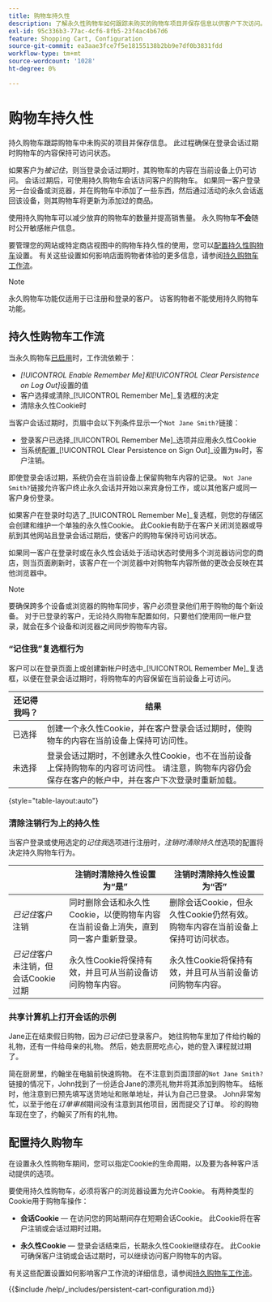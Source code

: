 ```yaml
---
title: 购物车持久性
description: 了解永久性购物车如何跟踪未购买的购物车项目并保存信息以供客户下次访问。
exl-id: 95c336b3-77ac-4cf6-8fb5-23f4ac4b67d6
feature: Shopping Cart, Configuration
source-git-commit: ea3aae3fce7f5e18155138b2bb9e7df0b3831fdd
workflow-type: tm+mt
source-wordcount: '1028'
ht-degree: 0%

---
```


# 购物车持久性

持久购物车跟踪购物车中未购买的项目并保存信息。 此过程确保在登录会话过期时购物车的内容保持可访问状态。

如果客户为&#x200B;_被记住_，则当登录会话过期时，其购物车的内容在当前设备上仍可访问。 会话过期后，可使用持久购物车会话访问客户的购物车。 如果同一客户登录另一台设备或浏览器，并在购物车中添加了一些东西，然后通过活动的永久会话返回该设备，则其购物车将更新为添加过的商品。

使用持久购物车可以减少放弃的购物车的数量并提高销售量。 永久购物车&#x200B;**不会**&#x200B;随时公开敏感帐户信息。

要管理您的网站或特定商店视图中的购物车持久性的使用，您可以[配置持久性购物车](#configure-a-persistent-cart)设置。 有关这些设置如何影响店面购物者体验的更多信息，请参阅[持久购物车工作流](#persistent-cart-workflow)。

>[!NOTE]
>
>永久购物车功能仅适用于已注册和登录的客户。 访客购物者不能使用持久购物车功能。

## 持久性购物车工作流

当永久购物车[已启用](#configure-a-persistent-cart)时，工作流依赖于：

- _[!UICONTROL Enable Remember Me]_和_[!UICONTROL Clear Persistence on Log Out]_&#x200B;设置的值
- 客户选择或清除&#x200B;_[!UICONTROL Remember Me]_复选框的决定
- 清除永久性Cookie时

当客户会话过期时，页眉中会以下列条件显示一个`Not Jane Smith?`链接：
- 登录客户已选择&#x200B;_[!UICONTROL Remember Me]_选项并应用永久性Cookie
- 当系统配置&#x200B;_[!UICONTROL Clear Persistence on Sign Out]_设置为`No`时，客户注销。

即使登录会话过期，系统仍会在当前设备上保留购物车内容的记录。 `Not Jane Smith?`链接允许客户终止永久会话并开始以来宾身份工作，或以其他客户或同一客户身份登录。

如果客户在登录时勾选了&#x200B;_[!UICONTROL Remember Me]_复选框，则您的存储区会创建和维护一个单独的永久性Cookie。 此Cookie有助于在客户关闭浏览器或导航到其他网站且登录会话过期后，使客户的购物车保持可访问状态。

如果同一客户在登录时或在永久性会话处于活动状态时使用多个浏览器访问您的商店，则当页面刷新时，该客户在一个浏览器中对购物车内容所做的更改会反映在其他浏览器中。

>[!NOTE]
>
>要确保跨多个设备或浏览器的购物车同步，客户必须登录他们用于购物的每个新设备。 对于已登录的客户，无论持久购物车配置如何，只要他们使用同一帐户登录，就会在多个设备和浏览器之间同步购物车内容。

### “记住我”复选框行为

客户可以在登录页面上或创建新帐户时选中&#x200B;_[!UICONTROL Remember Me]_复选框，以便在登录会话过期时，将购物车的内容保留在当前设备上可访问。

| 还记得我吗？ | 结果 |
| ------------ |  ------ |
| 已选择 | 创建一个永久性Cookie，并在客户登录会话过期时，使购物车的内容在当前设备上保持可访问性。 |
| 未选择 | 登录会话过期时，不创建永久性Cookie，也不在当前设备上保持购物车的内容可访问性。 请注意，购物车内容仍会保存在客户的帐户中，并在客户下次登录时重新加载。 |

{style="table-layout:auto"}

### 清除注销行为上的持久性

当客户登录或使用选定的&#x200B;_记住我_&#x200B;选项进行注册时，_注销时清除持久性_&#x200B;选项的配置将决定持久购物车行为。

|  | 注销时清除持久性设置为“是” | 注销时清除持久性设置为“否” |
| ------ | ------ | ------ |
| _已记住_&#x200B;客户注销 | 同时删除会话和永久性Cookie，以便购物车内容在当前设备上消失，直到同一客户重新登录。 | 删除会话Cookie，但永久性Cookie仍然有效。 购物车内容在当前设备上保持可访问状态。 |
| _已记住_&#x200B;客户未注销，但会话Cookie过期 | 永久性Cookie将保持有效，并且可从当前设备访问购物车内容。 | 永久性Cookie将保持有效，并且可从当前设备访问购物车内容。 |

### 共享计算机上打开会话的示例

Jane正在结束假日购物，因为&#x200B;_已记住_&#x200B;已登录客户。 她往购物车里加了件给约翰的礼物，还有一件给母亲的礼物。 然后，她去厨房吃点心，她的登入课程就过期了。

简在厨房里，约翰坐在电脑前快速购物。 在不注意到页面顶部的`Not Jane Smith?`链接的情况下，John找到了一份适合Jane的漂亮礼物并将其添加到购物车。 结帐时，他注意到已预先填写送货地址和账单地址，并认为自己已登录。 John非常匆忙，以至于他在&#x200B;_订单审核_&#x200B;期间没有注意到其他项目，因而提交了订单。 珍的购物车现在空了，约翰买了所有的礼物。

## 配置持久购物车

在设置永久性购物车期间，您可以指定Cookie的生命周期，以及要为各种客户活动提供的选项。

要使用持久性购物车，必须将客户的浏览器设置为允许Cookie。 有两种类型的Cookie用于购物车操作：

- **会话Cookie** — 在访问您的网站期间存在短期会话Cookie。 此Cookie将在客户注销或会话过期时过期。

- **永久性Cookie** — 登录会话结束后，长期永久性Cookie继续存在。 此Cookie可确保客户注销或会话过期时，可以继续访问客户购物车的内容。

有关这些配置设置如何影响客户工作流的详细信息，请参阅[持久购物车工作流](#persistent-cart-workflow)。

{{$include /help/_includes/persistent-cart-configuration.md}}
